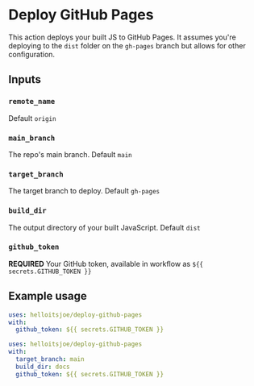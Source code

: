 # Deploy GitHub Pages

This action deploys your built JS to GitHub Pages. It assumes you're deploying
to the `dist` folder on the `gh-pages` branch but allows for other
configuration.

## Inputs

### `remote_name`

Default `origin`

### `main_branch`

The repo's main branch. Default `main`

### `target_branch`

The target branch to deploy. Default `gh-pages`

### `build_dir`

The output directory of your built JavaScript. Default `dist`

### `github_token`

**REQUIRED** Your GitHub token, available in workflow as
`${{ secrets.GITHUB_TOKEN }}`

## Example usage

```yml
uses: helloitsjoe/deploy-github-pages
with:
  github_token: ${{ secrets.GITHUB_TOKEN }}
```

```yml
uses: helloitsjoe/deploy-github-pages
with:
  target_branch: main
  build_dir: docs
  github_token: ${{ secrets.GITHUB_TOKEN }}
```
